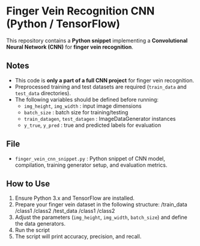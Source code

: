 # Finger Vein Recognition CNN (Python / TensorFlow)

This repository contains a **Python snippet** implementing a **Convolutional Neural Network (CNN)** for **finger vein recognition**.

## Notes
- This code is **only a part of a full CNN project** for finger vein recognition.
- Preprocessed training and test datasets are required (`train_data` and `test_data` directories).
- The following variables should be defined before running:
  - `img_height`, `img_width` : input image dimensions
  - `batch_size` : batch size for training/testing
  - `train_datagen`, `test_datagen` : ImageDataGenerator instances
  - `y_true`, `y_pred` : true and predicted labels for evaluation

## File
- `finger_vein_cnn_snippet.py` : Python snippet of CNN model, compilation, training generator setup, and evaluation metrics.

## How to Use
1. Ensure Python 3.x and TensorFlow are installed.
2. Prepare your finger vein dataset in the following structure:
/train_data
/class1
/class2
/test_data
/class1
/class2
3. Adjust the parameters (`img_height`, `img_width`, `batch_size`) and define the data generators.
4. Run the script
5. The script will print accuracy, precision, and recall. 


